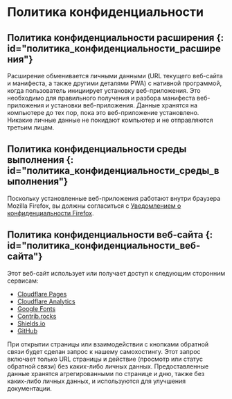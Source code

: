 # Политика конфиденциальности

## Политика конфиденциальности расширения {: id="политика_конфиденциальности_расширения"}

Расширение обменивается личными данными (URL текущего веб-сайта и манифеста, а также другими деталями PWA) с нативной программой, когда пользователь инициирует установку веб-приложения. Это необходимо для правильного получения и разбора манифеста веб-приложения и установки веб-приложения. Данные хранятся на компьютере до тех пор, пока это веб-приложение установлено. Никакие личные данные не покидают компьютер и не отправляются третьим лицам.

## Политика конфиденциальности среды выполнения {: id="политика_конфиденциальности_среды_выполнения"}

Поскольку установленные веб-приложения работают внутри браузера Mozilla Firefox, вы должны согласиться с [Уведомлением о конфиденциальности Firefox](https://www.mozilla.org/privacy/firefox/).

## Политика конфиденциальности веб-сайта {: id="политика_конфиденциальности_веб-сайта"}

Этот веб-сайт использует или получает доступ к следующим сторонним сервисам:

* [Cloudflare Pages](https://www.cloudflare.com/privacypolicy/)
* [Cloudflare Analytics](https://www.cloudflare.com/privacypolicy/)
* [Google Fonts](https://developers.google.com/fonts/faq/privacy)
* [Contrib.rocks](https://contrib.rocks/)
* [Shields.io](https://shields.io/)
* [GitHub](https://docs.github.com/en/site-policy/privacy-policies)

При открытии страницы или взаимодействии с кнопками обратной связи будет сделан запрос к нашему самохостингу. Этот запрос включает только URL страницы и действие (просмотр или статус обратной связи) без каких-либо личных данных. Предоставленные данные хранятся агрегированными по странице и дню, также без каких-либо личных данных, и используются для улучшения документации.
